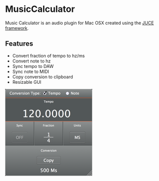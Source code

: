 # MusicCalculator
Music Calculator is an audio plugin for Mac OSX created using the [JUCE framework](https://github.com/julianstorer/JUCE).
## Features
* Convert fraction of tempo to hz/ms
* Convert note to hz
* Sync tempo to DAW
* Sync note to MIDI
* Copy conversion to clipboard
* Resizable GUI

![Alt text](/ScreenShot.png)
